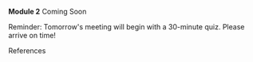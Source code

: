 <b>Module 2</b>
Coming Soon

Reminder: Tomorrow's meeting will begin with a 30-minute quiz. Please arrive on time!

References
